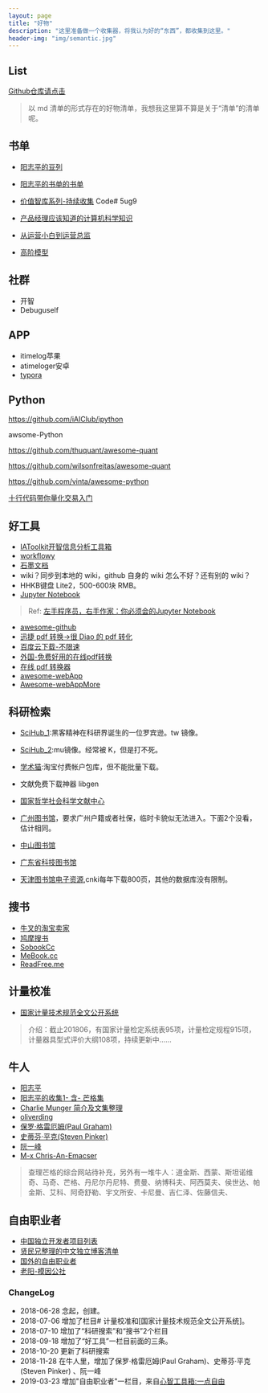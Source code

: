 ```yaml
---
layout: page
title: "好物"
description: "这里准备做一个收集器，将我认为好的“东西”，都收集到这里。"
header-img: "img/semantic.jpg"
---
```




## List

[Github仓库请点击](https://github.com/yuyanbing/GoodThingList/)

> 以 md 清单的形式存在的好物清单，我想我这里算不算是关于“清单”的清单呢。

## 书单

- [阳志平的豆列](https://www.douban.com/people/ouyangzhiping/doulists/all)
- [阳志平的书单的书单](https://www.yangzhiping.com/psy/booklist.html)
- [价值智库系列-持续收集](https://pan.baidu.com/s/1_bsP2OII2s3Ns_SmVij_-w)  Code# 5ug9
- [产品经理应该知道的计算机科学知识]( https://www.douban.com/doulist/46492698/ )

- [从运营小白到运营总监]( https://www.douban.com/doulist/46315770/ )

- [高阶模型]( https://www.douban.com/doulist/45530410/ )

## 社群
- 开智
- Debuguself

## APP
- itimelog苹果
- atimeloger安卓
- [typora](https://typora.io/)



## Python

https://github.com/iAIClub/ipython

awsome-Python

<https://github.com/thuquant/awesome-quant>

<https://github.com/wilsonfreitas/awesome-quant>

https://github.com/vinta/awesome-python

[十行代码带你量化交易入门](https://www.joinquant.com/view/community/detail/96b0312c74c41b401f3d4f0610479ff2?type=1)

## 好工具

- [IAToolkit开智信息分析工具箱](https://github.com/AIHackers/IAToolkit)
- [workflowy](https://workflowy.com/)
- [石墨文档](https://shimo.im/)
- wiki？同步到本地的 wiki，github 自身的 wiki 怎么不好？还有别的 wiki？
- HHKB键盘 Lite2，500-600块 RMB。
- [Jupyter Notebook](http://jupyter.org/)
> Ref: [左手程序员，右手作家：你必须会的Jupyter Notebook](https://www.jianshu.com/p/86117613b7a6)

- [awesome-github](https://github.com/XiaoYanWork/awesome-github)
- [迅捷 pdf 转换->很 Diao 的 pdf 转化](http://app.xunjiepdf.com)
- [百度云下载-不限速](http://pandownload.com/)
- [外国-免费好用的在线pdf转换](https://smallpdf.com/cn)
- [在线 pdf 转换器](<https://online2pdf.com/>)
- [awesome-webApp](<https://github.com/brillout/awesome-web-apps>)
- [Awesome-webAppMore](<https://github.com/aviaryan/awesome-no-login-web-apps>)

## 科研检索

- [SciHub_1](https://sci-hub.tw/):黑客精神在科研界诞生的一位罗宾逊。tw 镜像。

- [SciHub_2](https://sci-hub.mu/):mu镜像。经常被 K，但是打不死。

- [学术猫](http://www.2447.net/):淘宝付费帐户包库，但不能批量下载。

- 文献免费下载神器 libgen

- [国家哲学社会科学文献中心](http://www.ncpssd.org)

- [广州图书馆]()，要求广州户籍或者社保，临时卡貌似无法进入。下面2个没看，估计相同。

- [中山图书馆]()

- [广东省科技图书馆]()

- [天津图书馆电子资源](http://www.tjl.tj.cn/ArticleChannel.aspx?ChannelID=273),cnki每年下载800页，其他的数据库没有限制。


## 搜书
- [牛叉的淘宝卖家](https://item.taobao.com/item.htm?spm=a1z10.1-c-s.w4004-18215966358.9.8ad4d89fdGZmoP&id=568518116548)
- [鸠摩搜书](https://www.jiumodiary.com/)
- [SobookCc](https://sobook.cc)
- [MeBook.cc](http://mebook.cc)
- [ReadFree.me](http://readfree.me)

## 

## 计量校准

- [国家计量技术规范全文公开系统](http://jjg.spc.org.cn/resmea/view/index)
> 介绍：截止201806，有国家计量检定系统表95项，计量检定规程915项，计量器具型式评价大纲108项，持续更新中……


## 牛人
- [阳志平](https://www.yangzhiping.com/)
- [阳志平的收集1-  含- 芒格集](https://www.bagtheweb.com/u/ouyang/bags)
- [Charlie Munger 简介及文集整理](https://github.com/zhengxixuan/CharlieMungerTalk)
- [oliverding](http://joinwee.com/accounts/oliverding/)
- [保罗·格雷厄姆(Paul Graham)](http://www.paulgraham.com/articles.html)
- [史蒂芬·平克(Steven Pinker)](http://www.stevenpinker.com)
- [阮一峰](http://www.ruanyifeng.com/home.html)
- [M-x Chris-An-Emacser](https://chriszheng.science/)

> 查理芒格的综合网站待补充，另外有一堆牛人：道金斯、西蒙、斯坦诺维奇、马奇、芒格、丹尼尔丹尼特、费曼、纳博科夫、阿西莫夫、侯世达、帕金斯、艾科、阿奇舒勒、宇文所安、卡尼曼、吉仁泽、佐藤信夫、

## 自由职业者

-   [中国独立开发者项目列表 ](https://github.com/1c7/chinese-independent-developer)
-   [贤民兄整理的中文独立博客清单](https://github.com/RSS-Renaissance/awesome-blogCN-feeds)
-   [国外的自由职业者](https://github.com/mezod/awesome-indie)
-   [老阳-模因公社](http://memeworks.org/)

### ChangeLog

- 2018-06-28 念起，创建。
- 2018-07-06 增加了栏目# 计量校准和[国家计量技术规范全文公开系统]。
- 2018-07-10 增加了“科研搜索”和“搜书”2个栏目
- 2018-09-18 增加了“好工具”一栏目前面的三条。
- 2018-10-20 更新了科研搜索
- 2018-11-28  在牛人里，增加了保罗·格雷厄姆(Paul Graham)、史蒂芬·平克(Steven Pinker) 、阮一峰
- 2019-03-23 增加"自由职业者"一栏目，来自[心智工具箱:一点自由](https://mp.weixin.qq.com/s/-7uyue8y5XAgd56AoDQFZA)

